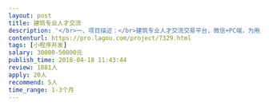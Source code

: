 ```yaml
---                
layout: post       
title: 建筑专业人才交流           
description: '</br>一、项目描述：</br>建筑专业人才交流交易平台，微信+PC端，为用人单位和专业求职者搭建一个交流平台，减少用人单位的招聘成本，提高求职者的成功率；</br>二、主要功能点：</br>支持供需双方在线互动，会员费支付，简历投放，企业招聘信息发布等功能；</br>三、可参考产品：</br>脉脉，建筑英才网；</br>四、有直播App产品的开发经验；</br>1、精通Java或PHP，熟悉jQuery、Javascript、Maven、Redis等技术，熟练使用MySQL等关系型数据库等；</br>2、良好的沟通能力和契约精神。</br>'     
contenturl: https://pro.lagou.com/project/7329.html      
tags: [小程序开发]            
salary: 30000-50000元          
publish_time: 2018-04-18 11:43:44         
review: 1881人                   
apply: 20人                   
recommend: 5人                   
time_range: 1-3个月              
---                 
```

